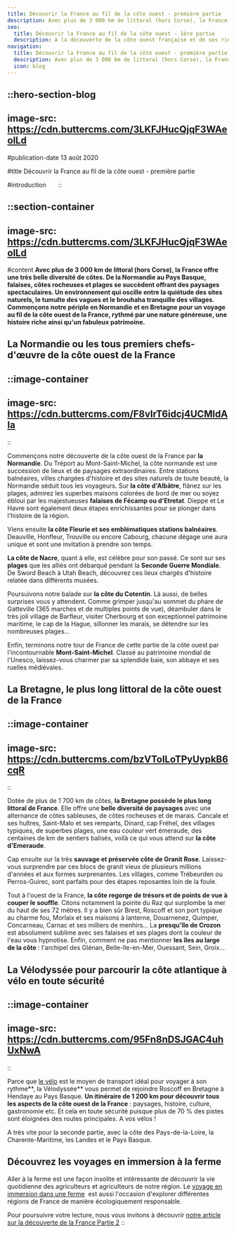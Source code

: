 ```yaml
---
title: Découvrir la France au fil de la côte ouest - première partie
description: Avec plus de 3 000 km de littoral (hors Corse), la France offre une très belle diversité de côtes. De la Normandie au Pays Basque, falaises, côtes rocheuses et plages se succèdent offrant des paysages spectaculaires. Un environnement qui oscille entre la quiétude des sites naturels, le tumulte des vagues et le brouhaha tranquille des villages. Commençons notre périple en Normandie et en Bretagne pour un voyage au fil de la côte ouest de la France, rythmé par une nature généreuse, une histoire riche ainsi qu'un fabuleux patrimoine.
seo:
  title: Découvrir la France au fil de la côte ouest - 1ère partie
  description: A la découverte de la côte ouest française et de ses richesses. Odysway vous donne quelques pistes de lieux exceptionnels à visiter...
navigation:
  title: Découvrir la France au fil de la côte ouest - première partie
  description: Avec plus de 3 000 km de littoral (hors Corse), la France offre une très belle diversité de côtes. De la Normandie au Pays Basque, falaises, côtes rocheuses et plages se succèdent offrant des paysages spectaculaires. Un environnement qui oscille entre la quiétude des sites naturels, le tumulte des vagues et le brouhaha tranquille des villages. Commençons notre périple en Normandie et en Bretagne pour un voyage au fil de la côte ouest de la France, rythmé par une nature généreuse, une histoire riche ainsi qu'un fabuleux patrimoine.
  icon: blog
---
```


::hero-section-blog
---
image-src: https://cdn.buttercms.com/3LKFJHucQjqF3WAeolLd
---
#publication-date
13 août 2020

#title
Découvrir la France au fil de la côte ouest - première partie

#introduction
     
::

::section-container
---
image-src: https://cdn.buttercms.com/3LKFJHucQjqF3WAeolLd
---
#content
**Avec plus de 3 000 km de littoral (hors Corse), la France offre une très belle diversité de côtes. De la Normandie au Pays Basque, falaises, côtes rocheuses et plages se succèdent offrant des paysages spectaculaires. Un environnement qui oscille entre la quiétude des sites naturels, le tumulte des vagues et le brouhaha tranquille des villages. Commençons notre périple en Normandie et en Bretagne pour un voyage au fil de la côte ouest de la France, rythmé par une nature généreuse, une histoire riche ainsi qu'un fabuleux patrimoine.**

## La Normandie ou les tous premiers chefs-d'œuvre de la côte ouest de la France

::image-container
---
image-src: https://cdn.buttercms.com/F8vIrT6idcj4UCMldAla
---
::

Commençons notre découverte de la côte ouest de la France par **la Normandie**. Du Tréport au Mont-Saint-Michel, la côte normande est une succession de lieux et de paysages extraordinaires. Entre stations balnéaires, villes chargées d'histoire et des sites naturels de toute beauté, la Normandie séduit tous les voyageurs. Sur **la côte d'Albâtre**, flânez sur les plages, admirez les superbes maisons colorées de bord de mer ou soyez ébloui par les majestueuses **falaises de Fécamp ou d'Etretat**. Dieppe et Le Havre sont également deux étapes enrichissantes pour se plonger dans l'histoire de la région.

Viens ensuite **la côte Fleurie et ses emblématiques stations balnéaires**. Deauville, Honfleur, Trouville ou encore Cabourg, chacune dégage une aura unique et sont une invitation à prendre son temps.

**La côte de Nacre**, quant à elle, est célèbre pour son passé. Ce sont sur ses **plages** que les alliés ont débarqué pendant la **Seconde Guerre Mondiale**. De Sword Beach à Utah Beach, découvrez ces lieux chargés d'histoire relatée dans différents musées.

Poursuivons notre balade sur **la côte du Cotentin**. Là aussi, de belles surprises vous y attendent. Comme grimper jusqu'au sommet du phare de Gatteville (365 marches et de multiples points de vue), déambuler dans le très joli village de Barfleur, visiter Cherbourg et son exceptionnel patrimoine maritime, le cap de la Hague, sillonner les marais, se détendre sur les nombreuses plages… 

Enfin, terminons notre tour de France de cette partie de la côte ouest par l'incontournable **Mont-Saint-Michel**. Classé au patrimoine mondial de l'Unesco, laissez-vous charmer par sa splendide baie, son abbaye et ses ruelles médiévales.

## La Bretagne, le plus long littoral de la côte ouest de la France

::image-container
---
image-src: https://cdn.buttercms.com/bzVToILoTPyUypkB6cqR
---
::

Dotée de plus de 1 700 km de côtes, **la Bretagne possède le plus long littoral de France**. Elle offre une **belle diversité de paysages** avec une alternance de côtes sableuses, de côtes rocheuses et de marais. Cancale et ses huîtres, Saint-Malo et ses remparts, Dinard, cap Fréhel, des villages typiques, de superbes plages, une eau couleur vert émeraude, des centaines de km de sentiers balisés, voilà ce qui vous attend sur **la côte d'Emeraude**.

Cap ensuite sur la très **sauvage et préservée côte de Granit Rose**. Laissez-vous surprendre par ces blocs de granit vieux de plusieurs millions d'années et aux formes surprenantes. Les villages, comme Trébeurden ou Perros-Guirec, sont parfaits pour des étapes reposantes loin de la foule.

Tout à l'ouest de la France, **la côte regorge de trésors et de points de vue à couper le souffle**. Citons notamment la pointe du Raz qui surplombe la mer du haut de ses 72 mètres. Il y a bien sûr Brest, Roscoff et son port typique au charme fou, Morlaix et ses maisons à lanterne, Douarnenez, Quimper, Concarneau, Carnac et ses milliers de menhirs… La **presqu'île de Crozon** est absolument sublime avec ses falaises et ses plages dont la couleur de l'eau vous hypnotise. Enfin, comment ne pas mentionner **les îles au large de la côte** : l'archipel des Glénan, Belle-Ile-en-Mer, Ouessant, Sein, Groix…

## La Vélodyssée pour parcourir la côte atlantique à vélo en toute sécurité

::image-container
---
image-src: https://cdn.buttercms.com/95Fn8nDSJGAC4uhUxNwA
---
::

Parce que [le vélo](https://odysway.com/5-bienfaits-velo-voyage) est le moyen de transport idéal pour voyager à son rythme**, la Vélodyssée** vous permet de rejoindre Roscoff en Bretagne à Hendaye au Pays Basque. **Un itinéraire de 1 200 km pour découvrir tous les aspects de la côte ouest de la France** : paysages, histoire, culture, gastronomie etc. Et cela en toute sécurité puisque plus de 70 % des pistes sont éloignées des routes principales. A vos vélos !

A très vite pour la seconde partie, avec la côte des Pays-de-la-Loire, la Charente-Maritime, les Landes et le Pays Basque.

## Découvrez les voyages en immersion à la ferme

Aller à la ferme est une façon insolite et intéressante de découvrir la vie quotidienne des agriculteurs et agriculteurs de notre région. Le [voyage en immersion dans une ferme](https://odysway.com/thematiques/sejour-a-la-ferme?utm_source=Blog&utm_medium=SEO&utm_campaign=decouvrir+france+partie+une)  est aussi l'occasion d'explorer différentes régions de France de manière écologiquement responsable.     

Pour poursuivre votre lecture, nous vous invitons à découvrir [notre article sur la découverte de la France Partie 2](https://odysway.com/decouvrir-france-fil-cote-ouest-partie-2)
::
